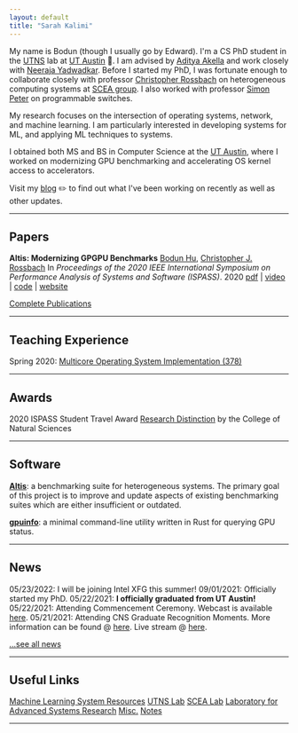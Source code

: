 ```yaml
---
layout: default
title: "Sarah Kalimi"
---
```



My name is Bodun (though I usually go by Edward). I'm a CS PhD student in the [UTNS](https://utns.cs.utexas.edu/) lab at [UT Austin](https://www.utexas.edu/) 🤘.  I am advised by [Aditya Akella](https://www.cs.utexas.edu/~akella/) and work closely with [Neeraja Yadwadkar](https://sites.utexas.edu/neeraja/). Before I started my PhD, I was fortunate enough to collaborate closely with professor [Christopher Rossbach](https://www.cs.utexas.edu/~rossbach/) on heterogeneous computing systems at [SCEA group](https://github.com/utcs-scea). I also worked with professor [Simon Peter](https://homes.cs.washington.edu/~simpeter/) on programmable switches.

My research focuses on the intersection of operating systems, network, and machine learning. I am particularly interested in developing systems for ML, and applying ML techniques to systems.

I obtained both MS and BS in Computer Science at the [UT Austin](https://www.utexas.edu/), where I worked on modernizing GPU benchmarking and accelerating OS kernel access to accelerators.

Visit my [blog](https://www.bodunhu.com/blog/) ✏️ to find out what I've been working on recently as well as other updates.



---

## Papers

**Altis: Modernizing GPGPU Benchmarks**
<u>Bodun Hu</u>, [Christopher J. Rossbach](https://www.cs.utexas.edu/~rossbach/)
In *Proceedings of the 2020 IEEE International Symposium on Performance Analysis of Systems and Software (ISPASS)*. 2020
[pdf](https://ieeexplore.ieee.org/document/9238617) | [video](https://www.youtube.com/watch?v=mRkcmjGzytY) | [code](https://github.com/utcs-scea/altis) | [website](https://utcs-scea.github.io/altis/)

[Complete Publications](./publications)

---

## Teaching Experience

Spring 2020: [Multicore Operating System Implementation (378)](https://www.cs.utexas.edu/~simon/378/)

---

## Awards

2020 ISPASS Student Travel Award
[Research Distinction](https://cns.utexas.edu/undergraduate-education/events/cns-distinctions/2020-distinction-winners#bodun-hucomputer-science) by the College of Natural Sciences

---

## Software

**[Altis](https://utcs-scea.github.io/altis/)**: a benchmarking suite for heterogeneous systems. The primary goal of this project is to improve and update aspects of existing benchmarking suites which are either insufficient or outdated.

**[gpuinfo](https://github.com/BDHU/gpuinfo)**: a minimal command-line utility written in Rust for querying GPU status.

---

## News

05/23/2022: I will be joining Intel XFG this summer!
09/01/2021: Officially started my PhD.
05/22/2021: **I officially graduated from UT Austin!**
05/22/2021: Attending Commencement Ceremony. Webcast is available [here](https://video.ibm.com/recorded/126779814).
05/21/2021: Attending CNS Graduate Recognition Moments. More information can be found @ [here](https://utaustin.fullmeasure.io/#/landing/?organization_id=45a81510-031d-467d-b972-378ad8e8d20a&card_id=524594a3-c44a-8da5-6dc5-7ba8abeafef9). Live stream @ [here](https://www.youtube.com/watch?v=ZrM4h9AhfgQ).

[...see all news](./news)

---

## Useful Links

[Machine Learning System Resources](https://www.bodunhu.com/blog/posts/machine-learning-system-resources/)
[UTNS Lab](https://utns.cs.utexas.edu/)
[SCEA Lab](https://github.com/utcs-scea)
[Laboratory for Advanced Systems Research](https://www.cs.utexas.edu/lasr/)
[Misc.](/misc)
[Notes](https://pages.github.austin.utexas.edu/bh28324/notes/)

---
